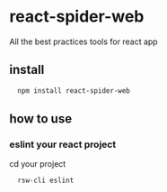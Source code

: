 # react-spider-web

All the best practices tools for react app

## install

```sh
  npm install react-spider-web
```

## how to use

### eslint your react project

  cd your project

```sh
  rsw-cli eslint
```
